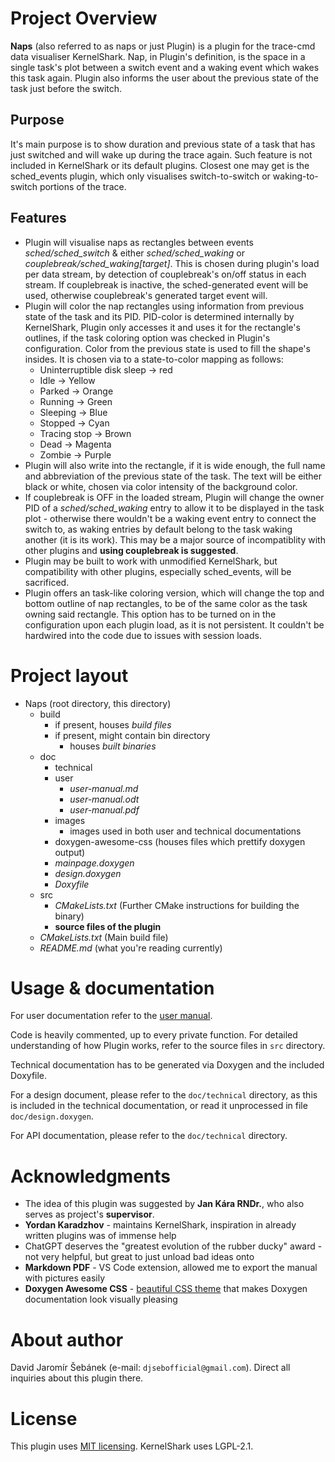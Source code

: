 # Project Overview

**Naps** (also referred to as naps or just Plugin) is a plugin for the trace-cmd data visualiser KernelShark. Nap, in 
Plugin's definition, is the space in a single task's plot between a switch event and a waking event which wakes this 
task again. Plugin also informs the user about the previous state of the task just before the switch.

## Purpose
It's main purpose is to show duration and previous state of a task that has just switched and will wake up during the 
trace again. Such feature is not included in KernelShark or its default plugins. Closest one may get is the 
sched_events plugin, which only visualises switch-to-switch or waking-to-switch portions of the trace.

## Features
- Plugin will visualise naps as rectangles between events *sched/sched_switch* & either *sched/sched_waking* or 
  *couplebreak/sched_waking\[target\]*. This is chosen during plugin's load per data stream, by detection of 
  couplebreak's on/off status in each stream. If couplebreak is inactive, the sched-generated event will be used, 
  otherwise couplebreak's generated target event will.
- Plugin will color the nap rectangles using information from previous state of the task and its PID. PID-color is 
  determined internally by KernelShark, Plugin only accesses it and uses it for the rectangle's outlines, if the task
  coloring option was checked in Plugin's configuration. Color from the previous state is used to fill the shape's insides. It is chosen via to a state-to-color mapping as follows:
  - Uninterruptible disk sleep -> red
  - Idle -> Yellow
  - Parked -> Orange
  - Running -> Green
  - Sleeping -> Blue
  - Stopped -> Cyan
  - Tracing stop -> Brown
  - Dead -> Magenta
  - Zombie -> Purple
- Plugin will also write into the rectangle, if it is wide enough, the full name and abbreviation of the previous 
  state of the task. The text will be either black or white, chosen via color intensity of the background color.
- If couplebreak is OFF in the loaded stream, Plugin will change the owner PID of a *sched/sched_waking* entry to 
  allow it to be displayed in the task plot - otherwise there wouldn't be a waking event entry to connect the switch 
  to, as waking entries by default belong to the task waking another (it is its work). This may be a major source of 
  incompatiblity with other plugins and **using couplebreak is suggested**.
- Plugin may be built to work with unmodified KernelShark, but compatibility with other plugins, especially
  sched_events, will be sacrificed.
- Plugin offers an task-like coloring version, which will change the top and bottom outline of nap rectangles,
  to be of the same color as the task owning said rectangle. This option has to be turned on in the configuration
  upon each plugin load, as it is not persistent. It couldn't be hardwired into the code due to issues with session
  loads.

# Project layout
- Naps (root directory, this directory)
  - build
    - if present, houses *build files*
    - if present, might contain bin directory
      - houses *built binaries*
  - doc
    - technical
    - user
      - *user-manual.md*
      - *user-manual.odt*
      - *user-manual.pdf*
    - images
      - images used in both user and technical documentations
    - doxygen-awesome-css (houses files which prettify doxygen output)
    - *mainpage.doxygen*
    - *design.doxygen*
    - *Doxyfile*
  - src
    - *CMakeLists.txt* (Further CMake instructions for building the binary)
    - **source files of the plugin**
  - *CMakeLists.txt* (Main build file)
  - *README.md* (what you're reading currently)

# Usage & documentation

For user documentation refer to the [user manual](./doc/user/user-manual.md).

Code is heavily commented, up to every private function. For detailed understanding of how Plugin works,
refer to the source files in `src` directory.

Technical documentation has to be generated via Doxygen and the included
Doxyfile.

For a design document, please refer to the `doc/technical` directory, as this is included in the technical documentation,
or read it unprocessed in file `doc/design.doxygen`.

For API documentation, please refer to the `doc/technical` directory.

# Acknowledgments

- The idea of this plugin was suggested by **Jan Kára RNDr.**, who also serves as project's **supervisor**.
- **Yordan Karadzhov** - maintains KernelShark, inspiration in already written plugins was of immense help
- ChatGPT deserves the "greatest evolution of the rubber ducky" award - not very helpful, but great to just unload bad ideas onto
- **Markdown PDF** - VS Code extension, allowed me to export the manual with pictures easily
- **Doxygen Awesome CSS** - [beautiful CSS theme](https://jothepro.github.io/doxygen-awesome-css/index.html)
  that makes Doxygen documentation look visually pleasing

# About author

David Jaromír Šebánek (e-mail: `djsebofficial@gmail.com`). Direct all inquiries about this plugin there.

# License

This plugin uses [MIT licensing](./LICENSE). KernelShark uses LGPL-2.1.